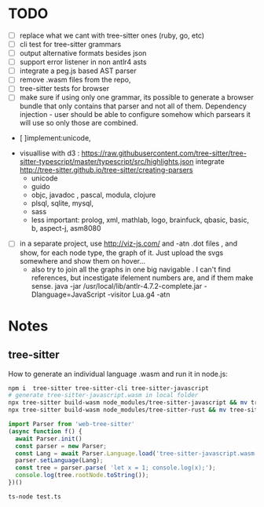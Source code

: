 # TODO

- [ ] replace what we cant with tree-sitter ones (ruby, go, etc)
- [ ] cli test for tree-sitter grammars
- [ ] output alternative formats besides json
- [ ] support error listener in non antlr4 asts
- [ ] integrate a peg.js based AST parser
- [ ] remove .wasm files from the repo,  
- [ ] tree-sitter tests for browser
- [ ] make sure if using only one grammar, its possible to generate a browser bundle that only contains that parser and not all of them. Dependency injection - user should be able to configure somehow which parsears it will use so only those are combined.
- [ ]implement:unicode, 
 * visuallise with d3 : https://raw.githubusercontent.com/tree-sitter/tree-sitter-typescript/master/typescript/src/highlights.json
 integrate http://tree-sitter.github.io/tree-sitter/creating-parsers
   * unicode
   * guido
   * objc, javadoc , pascal, modula, clojure
   * plsql, sqlite, mysql, 
   * sass  
   * less important: prolog, xml, mathlab, logo, brainfuck, qbasic, basic, b, aspect-j, asm8080
- [ ] in a separate project, use http://viz-js.com/ and -atn .dot files , and show, for each node type, the graph of it. Just upload the svgs somewhere and show them on hover... 
     * also try to join all the graphs in one big navigable . I can't find references, but incestigate ifelement numbers are, and if them make sense.  java -jar /usr/local/lib/antlr-4.7.2-complete.jar -Dlanguage=JavaScript -visitor Lua.g4 -atn


# Notes

## tree-sitter

How to generate an individual language .wasm and run it in node.js:

```sh
npm i  tree-sitter tree-sitter-cli tree-sitter-javascript
# generate tree-sitter-javascript.wasm in local folder
npx tree-sitter build-wasm node_modules/tree-sitter-javascript && mv tree-sitter-javascript.wasm src/tree-sitter-parser
npx tree-sitter build-wasm node_modules/tree-sitter-rust && mv tree-sitter-rust.wasm src/tree-sitter-parser
```

```ts
import Parser from 'web-tree-sitter'
(async function f() {
  await Parser.init()
  const parser = new Parser;
  const Lang = await Parser.Language.load('tree-sitter-javascript.wasm');
  parser.setLanguage(Lang);
  const tree = parser.parse( 'let x = 1; console.log(x);');
  console.log(tree.rootNode.toString());
})()
```

```sh
ts-node test.ts
```








<!-- 

https://www.lua.org/manual/5.1/manual.html#8


## pegjs based grammars for common languages

 * https://github.com/michael-brade/LaTeX.js/blob/master/src/latex-parser.pegjs
 * https://libraries.io/npm/lucene-query-parser

https://github.com/honza/inertia/blob/master/inertia/grammar.pegjs
https://github.com/devijvers/lisp.js/tree/master/lisp/grammar
Schemeish grammar https://github.com/patrickdlogan/nconc/blob/master/public/scripts/nconc.pegjs

objective C - https://github.com/okaxaki/objc2swift/blob/master/grammar/objc.pegjs
formal logic  https://github.com/cameronbwhite/WeberLogicJS/blob/master/src/grammer.pegjs

misc https://github.com/for-GET/core-pegjs/tree/master/src/ietf

markdown: https://github.com/shamansir/xtd/blob/master/sources/assets/mdown-parse-pegjs/markdown.pegjs 

list: https://libraries.io/search?keywords=pegjs&page=2

https://github.com/kevinludwig/pgn-parser
https://github.com/bpow/pegjs-bonsai
https://www.npmjs.com/package/pegjs-prolog-parser
https://github.com/bripkens/lucene https://libraries.io/npm/lucene-query-parser
https://github.com/Bannerets/ti-el - https://github.com/Bannerets/ti-el/blob/master/packages/tl-parser/src/tl.pegjs
-->

<!-- 

7. BNF for syntax

We give separate BNF's for canonical and advanced forms of S-expressions.
We use the following notation:
	<x>* 		means 0 or more occurrences of <x>
	<x>+		means 1 or more occurrences of <x>  
	<x>?		means 0 or 1 occurrences of <x>
	parentheses	are used for grouping, as in (<x> | <y>)*


For canonical and basic transport:
https://people.csail.mit.edu/rivest/Sexp.txt

<sexpr>    	:: <string> | <list>
<string>   	:: <display>? <simple-string> ;
<simple-string>	:: <raw> ;
<display>  	:: "[" <simple-string> "]" ;
<raw>      	:: <decimal> ":" <bytes> ;
<decimal>  	:: <decimal-digit>+ ;
		-- decimal numbers should have no unnecessary leading zeros
<bytes> 	-- any string of bytes, of the indicated length
<list>     	:: "(" <sexp>* ")" ;
<decimal-digit> :: "0" | ... | "9" ;

For advanced transport:

<sexpr>    	:: <string> | <list>
<string>   	:: <display>? <simple-string> ;
<simple-string>	:: <raw> | <token> | <base-64> | <hexadecimal> | 
		           <quoted-string> ;
<display>  	:: "[" <simple-string> "]" ;
<raw>      	:: <decimal> ":" <bytes> ;
<decimal>  	:: <decimal-digit>+ ;
		-- decimal numbers should have no unnecessary leading zeros
<bytes> 	-- any string of bytes, of the indicated length
<token>    	:: <tokenchar>+ ;
<base-64>  	:: <decimal>? "|" ( <base-64-char> | <whitespace> )* "|" ;
<hexadecimal>   :: "#" ( <hex-digit> | <white-space> )* "#" ;
<quoted-string> :: <decimal>? <quoted-string-body>  
<quoted-string-body> :: "\"" <bytes> "\""
<list>     	:: "(" ( <sexp> | <whitespace> )* ")" ;
<whitespace> 	:: <whitespace-char>* ;
<token-char>  	:: <alpha> | <decimal-digit> | <simple-punc> ;
<alpha>       	:: <upper-case> | <lower-case> | <digit> ;
<lower-case>  	:: "a" | ... | "z" ;
<upper-case>  	:: "A" | ... | "Z" ;
<decimal-digit> :: "0" | ... | "9" ;
<hex-digit>     :: <decimal-digit> | "A" | ... | "F" | "a" | ... | "f" ;
<simple-punc> 	:: "-" | "." | "/" | "_" | ":" | "*" | "+" | "=" ;
<whitespace-char> :: " " | "\t" | "\r" | "\n" ;
<base-64-char> 	:: <alpha> | <decimal-digit> | "+" | "/" | "=" ;
<null>        	:: "" ; -->
